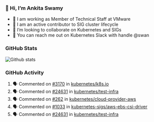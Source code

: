 ### 👋 Hi, I’m Ankita Swamy 

- 💼 I am working as Member of Technical Staff at VMware
- 👀 I am an active contributor to SIG cluster lifecycle 
- 💞️ I’m looking to collaborate on Kubernetes and SIGs
- 💬 You can reach me out on Kubernetes Slack with handle @swan

### GitHub Stats
![Github stats](https://github-readme-stats.vercel.app/api?username=Ankitasw&count_private=true&show_icons=true&theme=tokyonight)

### GitHub Activity 
<!--START_SECTION:activity-->
1. 🗣 Commented on [#3170](https://github.com/kubernetes/k8s.io/issues/3170) in [kubernetes/k8s.io](https://github.com/kubernetes/k8s.io)
2. 🗣 Commented on [#24631](https://github.com/kubernetes/test-infra/issues/24631) in [kubernetes/test-infra](https://github.com/kubernetes/test-infra)
3. 🗣 Commented on [#262](https://github.com/kubernetes/cloud-provider-aws/issues/262) in [kubernetes/cloud-provider-aws](https://github.com/kubernetes/cloud-provider-aws)
4. 🗣 Commented on [#1033](https://github.com/kubernetes-sigs/aws-ebs-csi-driver/issues/1033) in [kubernetes-sigs/aws-ebs-csi-driver](https://github.com/kubernetes-sigs/aws-ebs-csi-driver)
5. 🗣 Commented on [#24631](https://github.com/kubernetes/test-infra/issues/24631) in [kubernetes/test-infra](https://github.com/kubernetes/test-infra)
<!--END_SECTION:activity-->
